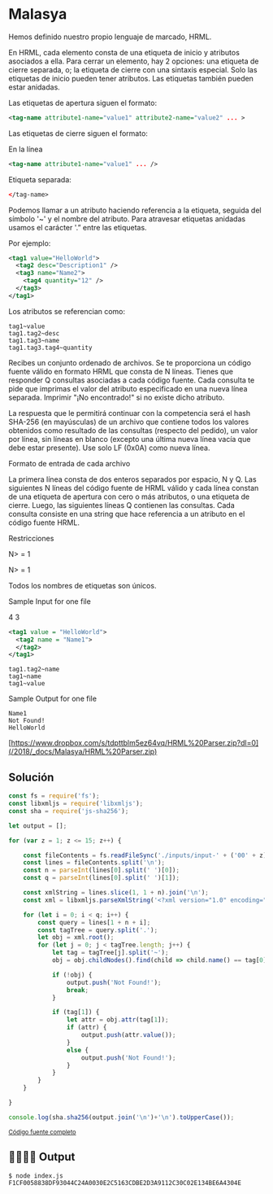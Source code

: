 # Malasya

Hemos definido nuestro propio lenguaje de marcado, HRML.

En HRML, cada elemento consta de una etiqueta de inicio y atributos asociados a ella. Para cerrar un elemento, hay 2 opciones: una etiqueta de cierre separada, o; la etiqueta de cierre con una sintaxis especial. Solo las etiquetas de inicio pueden tener atributos. Las etiquetas también pueden estar anidadas.

Las etiquetas de apertura siguen el formato:

```xml
<tag-name attribute1-name="value1" attribute2-name="value2" ... >
```

Las etiquetas de cierre siguen el formato:

En la línea
```xml
<tag-name attribute1-name="value1" ... />
```

Etiqueta separada:
```xml
</tag-name>
```

Podemos llamar a un atributo haciendo referencia a la etiqueta, seguida del símbolo '~' y el nombre del atributo. Para atravesar etiquetas anidadas usamos el carácter '.” entre las etiquetas.

Por ejemplo:

```xml
<tag1 value="HelloWorld">
  <tag2 desc="Description1" />
  <tag3 name="Name2">
    <tag4 quantity="12" />
  </tag3>
</tag1>
```

Los atributos se referencian como:

```
tag1~value
tag1.tag2~desc
tag1.tag3~name
tag1.tag3.tag4~quantity
```

Recibes un conjunto ordenado de archivos. Se te proporciona un código fuente válido en formato HRML que consta de N líneas. Tienes que responder Q consultas asociadas a cada código fuente. Cada consulta te pide que imprimas el valor del atributo especificado en una nueva línea separada. Imprimir "¡No encontrado!" si no existe dicho atributo.

La respuesta que le permitirá continuar con la competencia será el hash SHA-256 (en mayúsculas) de un archivo que contiene todos los valores obtenidos como resultado de las consultas (respecto del pedido), un valor por línea, sin líneas en blanco (excepto una última nueva línea vacía que debe estar presente). Use solo LF (0x0A) como nueva línea.

Formato de entrada de cada archivo

La primera línea consta de dos enteros separados por espacio, N y Q. Las siguientes N líneas del código fuente de HRML válido y cada línea constan de una etiqueta de apertura con cero o más atributos, o una etiqueta de cierre. Luego, las siguientes líneas Q contienen las consultas. Cada consulta consiste en una string que hace referencia a un atributo en el código fuente HRML.

Restricciones

N> = 1

N> = 1

Todos los nombres de etiquetas son únicos.

Sample Input for one file

4 3

```xml
<tag1 value = "HelloWorld">
  <tag2 name = "Name1">
  </tag2>
</tag1>
```

```
tag1.tag2~name
tag1~name
tag1~value
```

Sample Output for one file

```
Name1
Not Found!
HelloWorld
```

[https://www.dropbox.com/s/tdpttblm5ez64vq/HRML%20Parser.zip?dl=0](/2018/_docs/Malasya/HRML%20Parser.zip)

## Solución

```js
const fs = require('fs');
const libxmljs = require('libxmljs');
const sha = require('js-sha256');

let output = [];

for (var z = 1; z <= 15; z++) {

    const fileContents = fs.readFileSync('./inputs/input-' + ('00' + z).slice(-2) + '.hrml').toString();
    const lines = fileContents.split('\n');
    const n = parseInt(lines[0].split(' ')[0]);
    const q = parseInt(lines[0].split(' ')[1]);

    const xmlString = lines.slice(1, 1 + n).join('\n');
    const xml = libxmljs.parseXmlString('<?xml version="1.0" encoding="UTF-8"?><root>\n' + xmlString + '</root>');

    for (let i = 0; i < q; i++) {
        const query = lines[1 + n + i];
        const tagTree = query.split('.');
        let obj = xml.root();
        for (let j = 0; j < tagTree.length; j++) {
            let tag = tagTree[j].split('~');
            obj = obj.childNodes().find(child => child.name() == tag[0]);

            if (!obj) {
                output.push('Not Found!');
                break;
            }

            if (tag[1]) {
                let attr = obj.attr(tag[1]);
                if (attr) {
                    output.push(attr.value());
                }
                else {
                    output.push('Not Found!');
                }
            }
        }
    }

}

console.log(sha.sha256(output.join('\n')+'\n').toUpperCase());
```

<small>[Código fuente completo](index.js)</small>

## 👨‍💻👩‍💻 Output

```
$ node index.js
F1CF0058838DF93044C24A0030E2C5163CDBE2D3A9112C30C02E134BE6A4304E
```
